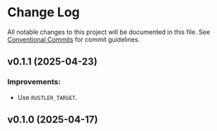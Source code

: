 # Change Log

All notable changes to this project will be documented in this file.
See [Conventional Commits](Https://conventionalcommits.org) for commit guidelines.

<!-- changelog -->

## v0.1.1 (2025-04-23)




### Improvements:

* Use `RUSTLER_TARGET`.

## v0.1.0 (2025-04-17)



